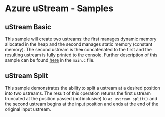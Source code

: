 # Azure uStream - Samples

## uStream Basic

This sample will create two ustreams: the first manages dynamic memory allocated in the heap and the second manages static memory (constant memory). The second ustream is then concatenated to the first and the resulting ustream is fully printed to the console. Further description of this sample can be found [here](https://github.com/Azure/azure-ulib-c/blob/8c0aacd685748ae610ad9ede1aba94f3b6c43cc3/samples/ustream_basic/src/main.c#L43) in the `main.c` file.

## uStream Split

This sample demonstrates the ability to split a ustream at a desired position into two ustreams.
The result of this operation returns the first ustream truncated at the position passed 
(not inclusive) to `az_ustream_split()` and the second ustream begins at the input position and ends 
at the end of the original input ustream.
